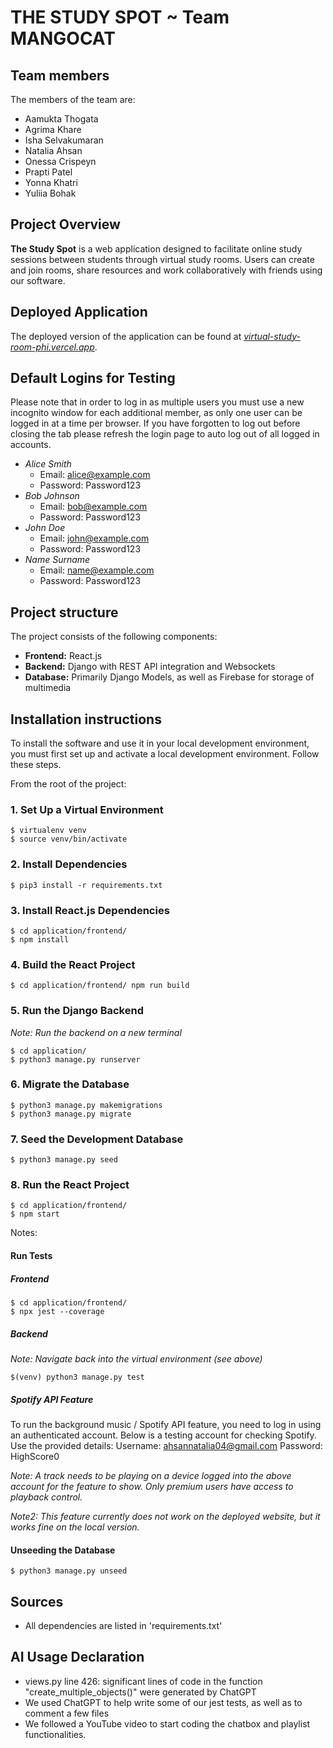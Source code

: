 # THE STUDY SPOT ~ Team MANGOCAT
## Team members
The members of the team are:
- Aamukta Thogata
- Agrima Khare
- Isha Selvakumaran
- Natalia Ahsan
- Onessa Crispeyn
- Prapti Patel
- Yonna Khatri
- Yuliia Bohak

## Project Overview
**The Study Spot** is a web application designed to facilitate online study sessions between students through virtual study rooms. Users can create and join rooms, share resources and work collaboratively with friends using our software. 

## Deployed Application
The deployed version of the application can be found at [*virtual-study-room-phi.vercel.app*](virtual-study-room-phi.vercel.app).


## Default Logins for Testing
Please note that in order to log in as multiple users you must use a new incognito window for each additional member, as only one user can be logged in at a time per browser. If you have forgotten to log out before closing the tab please refresh the login page to auto log out of all logged in accounts.

- _Alice Smith_
	- Email: alice@example.com
   	- Password: Password123
- _Bob Johnson_
	- Email: bob@example.com
   	- Password: Password123
- _John Doe_
	- Email: john@example.com
   	- Password: Password123
- _Name Surname_
  	- Email: name@example.com
  	- Password: Password123

## Project structure
The project consists of the following components:
- **Frontend:** React.js
- **Backend:** Django with REST API integration and Websockets
- **Database:** Primarily Django Models, as well as Firebase for storage of multimedia

## Installation instructions
To install the software and use it in your local development environment, you must first set up and activate a local development environment.  Follow these steps. 

From the root of the project:

### 1. Set Up a Virtual Environment
```
$ virtualenv venv
$ source venv/bin/activate
```

### 2. Install Dependencies
```
$ pip3 install -r requirements.txt
```

### 3. Install React.js Dependencies
```
$ cd application/frontend/
$ npm install
```

### 4. Build the React Project
```
$ cd application/frontend/ npm run build
```

### 5. Run the Django Backend
_Note: Run the backend on a new terminal_
```
$ cd application/
$ python3 manage.py runserver
```

### 6. Migrate the Database
```
$ python3 manage.py makemigrations
$ python3 manage.py migrate
```

### 7. Seed the Development Database
```
$ python3 manage.py seed
```

### 8. Run the React Project
```
$ cd application/frontend/
$ npm start
```

Notes:
#### Run Tests
##### Frontend
```
$ cd application/frontend/
$ npx jest --coverage
```
##### Backend
_Note: Navigate back into the virtual environment (see above)_
```
$(venv) python3 manage.py test
```
##### Spotify API Feature
To run the background music / Spotify API feature, you need to log in using an authenticated account. Below is a testing account for checking Spotify. Use the provided details:
Username: ahsannatalia04@gmail.com
Password: HighScore0

_Note: A track needs to be playing on a device logged into the above account for the feature to show. Only premium users have access to playback control._

_Note2: This feature currently does not work on the deployed website, but it works fine on the local version._

#### Unseeding the Database
```
$ python3 manage.py unseed
```

## Sources
- All dependencies are listed in 'requirements.txt'

## AI Usage Declaration
- views.py line 426: significant lines of code in the function "create_multiple_objects()" were generated by ChatGPT
- We used ChatGPT to help write some of our jest tests, as well as to comment a few files
- We followed a YouTube video to start coding the chatbox and playlist functionalities. 

       
